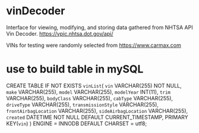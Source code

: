 # vinDecoder
Interface for viewing, modifying, and storing data gathered from NHTSA API Vin Decoder.
https://vpic.nhtsa.dot.gov/api/

VINs for testing were randomly selected from https://www.carmax.com

# use to build table in mySQL
CREATE TABLE IF NOT EXISTS `vinList`(
     `vin` VARCHAR(255) NOT NULL, 
     `make` VARCHAR(255), 
     `model` VARCHAR(255), 
     `modelYear` INT(11), 
     `trim` VARCHAR(255), 
     `bodyClass` VARCHAR(255), 
     `cabType` VARCHAR(255), 
     `driveType` VARCHAR(255), 
     `transmissionStyle` VARCHAR(255), 
     `frontAirbagLocation` VARCHAR(255), 
     `sideAirbagLocation` VARCHAR(255), 
     `created` DATETIME NOT NULL DEFAULT CURRENT_TIMESTAMP, 
     PRIMARY KEY(`vin`) 
     ) ENGINE = INNODB DEFAULT CHARSET = utf8; 